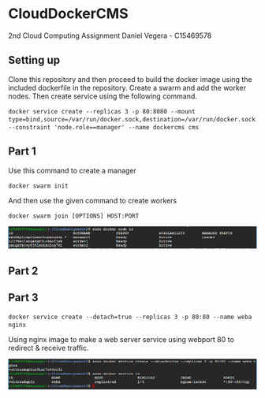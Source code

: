 # CloudDockerCMS

2nd Cloud Computing Assignment
Daniel Vegera - C15469578

## Setting up

Clone this repository and then proceed to build the docker image using the included dockerfile in the repository.
Create a swarm and add the worker nodes.
Then create service using the following command.
```
docker service create --replicas 3 -p 80:8080 --mount type=bind,source=/var/run/docker.sock,destination=/var/run/docker.sock --constraint 'node.role==manager' --name dockercms cms
```


## Part 1

Use this command to create a manager
```
docker swarm init
```
And then use the given command to create workers
```
docker swarm join [OPTIONS] HOST:PORT
```
![Image 1](/1.png?raw=true "Screenshot")

## Part 2


## Part 3

```
docker service create --detach=true --replicas 3 -p 80:80 --name weba nginx
```
Using nginx image to make a web server service using webport 80 to redirect & receive traffic.

![Image 2](/2.png?raw=true "Screenshot")